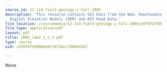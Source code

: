 ```yaml
---
course_id: 12-114-field-geology-i-fall-2005
description: 'This resource contains GIS Data from the Web: Downloading and Projecting
  Digital Elevation Models (DEM) and BTS Road Data.'
file_location: /coursemedia/12-114-field-geology-i-fall-2005/c0f0fd75808b8e8fc6716ccfd06641b7_2005_lab2_1_2_2.pdf
file_type: application/pdf
layout: pdf
title: 2005_lab2_1_2_2.pdf
type: course
uid: c0f0fd75808b8e8fc6716ccfd06641b7

---
```

None
